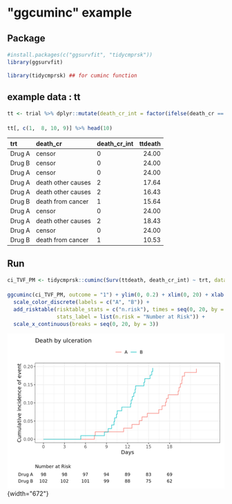 # "ggcuminc" example

## Package

``` {.r .cell-code}
#install.packages(c("ggsurvfit", "tidycmprsk"))
library(ggsurvfit)
```

``` {.r .cell-code}
library(tidycmprsk) ## for cuminc function
```

## example data : tt

``` {.r .cell-code}
tt <- trial %>% dplyr::mutate(death_cr_int = factor(ifelse(death_cr == "death from cancer", 1, ifelse(death_cr == "censor", 0, 2))))

tt[, c(1,  8, 10, 9)] %>% head(10)
```

| trt    | death_cr           | death_cr_int | ttdeath |
|:-------|:-------------------|:-------------|--------:|
| Drug A | censor             | 0            |   24.00 |
| Drug B | censor             | 0            |   24.00 |
| Drug A | censor             | 0            |   24.00 |
| Drug A | death other causes | 2            |   17.64 |
| Drug A | death other causes | 2            |   16.43 |
| Drug B | death from cancer  | 1            |   15.64 |
| Drug A | censor             | 0            |   24.00 |
| Drug A | death other causes | 2            |   18.43 |
| Drug A | censor             | 0            |   24.00 |
| Drug B | death from cancer  | 1            |   10.53 |


## Run

``` {.r .cell-code}
ci_TVF_PM <- tidycmprsk::cuminc(Surv(ttdeath, death_cr_int) ~ trt, data = tt)

ggcuminc(ci_TVF_PM, outcome = "1") + ylim(0, 0.2) + xlim(0, 20) + xlab("Days") + ylab("Cumulative incidence of event") + ggtitle("Death by ulceration") + theme(legend.position = "top") +
  scale_color_discrete(labels = c("A", "B")) + 
  add_risktable(risktable_stats = c("n.risk"), times = seq(0, 20, by = 3), 
                stats_label = list(n.risk = "Number at Risk")) +
  scale_x_continuous(breaks = seq(0, 20, by = 3))
```


![](README_files/figure-html/unnamed-chunk-3-1.png){width="672"}
